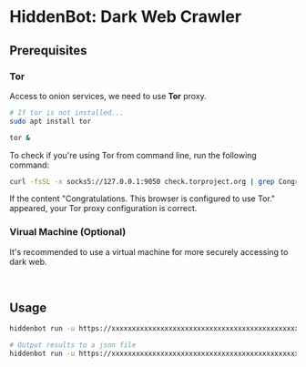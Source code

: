 # HiddenBot: Dark Web Crawler

## Prerequisites

### Tor

Access to onion services, we need to use **Tor** proxy.

```sh
# If tor is not installed...
sudo apt install tor

tor &
```

To check if you're using Tor from command line, run the following command:

```sh
curl -fsSL -x socks5://127.0.0.1:9050 check.torproject.org | grep Congratulations
```

If the content "Congratulations. This browser is configured to use Tor." appeared, your Tor proxy configuration is correct.

### Virual Machine (Optional)

It's recommended to use a virtual machine for more securely accessing to dark web.

<br />

## Usage

```sh
hiddenbot run -u https://xxxxxxxxxxxxxxxxxxxxxxxxxxxxxxxxxxxxxxxxxxxxxxxxxxxxxxxx.onion/

# Output results to a json file
hiddenbot run -u https://xxxxxxxxxxxxxxxxxxxxxxxxxxxxxxxxxxxxxxxxxxxxxxxxxxxxxxxx.onion/ -o onions.json
```
